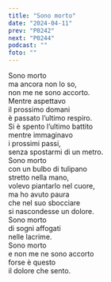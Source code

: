 ```yaml
---
title: "Sono morto"
date: "2024-04-11"
prev: "P0242"
next: "P0244"
podcast: ""
foto: ""
---
```


Sono morto  
ma ancora non lo so,  
non me ne sono accorto.  
Mentre aspettavo   
il prossimo domani  
è passato l’ultimo respiro.  
Si è spento l’ultimo battito  
mentre immaginavo  
i prossimi passi,  
senza spostarmi di un metro.  
Sono morto   
con un bulbo di tulipano  
stretto nella mano,  
volevo piantarlo nel cuore,  
ma ho avuto paura  
che nel suo sbocciare  
si nascondesse un dolore.  
Sono morto  
di sogni affogati  
nelle lacrime.  
Sono morto  
e non me ne sono accorto  
forse è questo  
il dolore che sento.  